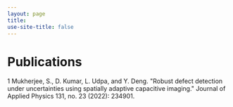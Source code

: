 ```yaml
---
layout: page
title: 
use-site-title: false
---
```


# Publications

1  Mukherjee, S., D. Kumar, L. Udpa, and Y. Deng. "Robust defect detection under uncertainties using spatially adaptive capacitive imaging." Journal of Applied Physics      131, no. 23 (2022): 234901.
